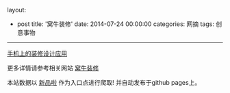 layout: 
  - post 
title: '窝牛装修' 
date: 2014-07-24 00:00:00 
categories: 网摘 
tags: 创意事物 
---

<a href="http://xinpinla.com/product/261" title="查看产品详情">
								手机上的装修设计应用							</a>  

更多详情请参考相关网站 [窝牛装修](http://www.lingduohome.com)  

本站数据以 [新品啦](http://xinpinla.com/) 作为入口点进行爬取! 并自动发布于github pages上。  
